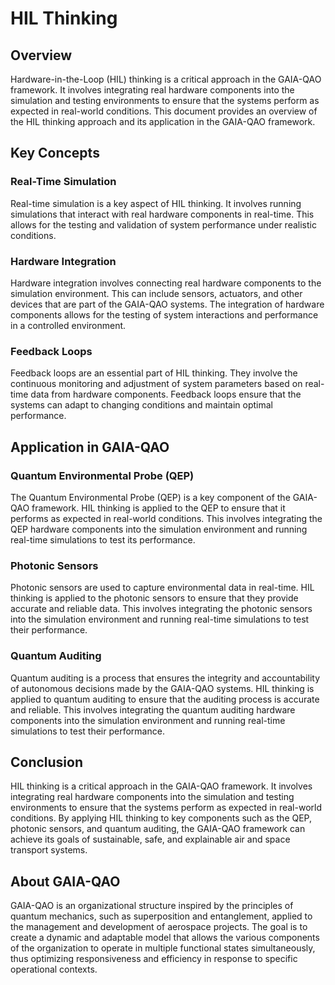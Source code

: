 # HIL Thinking

## Overview

Hardware-in-the-Loop (HIL) thinking is a critical approach in the GAIA-QAO framework. It involves integrating real hardware components into the simulation and testing environments to ensure that the systems perform as expected in real-world conditions. This document provides an overview of the HIL thinking approach and its application in the GAIA-QAO framework.

## Key Concepts

### Real-Time Simulation

Real-time simulation is a key aspect of HIL thinking. It involves running simulations that interact with real hardware components in real-time. This allows for the testing and validation of system performance under realistic conditions.

### Hardware Integration

Hardware integration involves connecting real hardware components to the simulation environment. This can include sensors, actuators, and other devices that are part of the GAIA-QAO systems. The integration of hardware components allows for the testing of system interactions and performance in a controlled environment.

### Feedback Loops

Feedback loops are an essential part of HIL thinking. They involve the continuous monitoring and adjustment of system parameters based on real-time data from hardware components. Feedback loops ensure that the systems can adapt to changing conditions and maintain optimal performance.

## Application in GAIA-QAO

### Quantum Environmental Probe (QEP)

The Quantum Environmental Probe (QEP) is a key component of the GAIA-QAO framework. HIL thinking is applied to the QEP to ensure that it performs as expected in real-world conditions. This involves integrating the QEP hardware components into the simulation environment and running real-time simulations to test its performance.

### Photonic Sensors

Photonic sensors are used to capture environmental data in real-time. HIL thinking is applied to the photonic sensors to ensure that they provide accurate and reliable data. This involves integrating the photonic sensors into the simulation environment and running real-time simulations to test their performance.

### Quantum Auditing

Quantum auditing is a process that ensures the integrity and accountability of autonomous decisions made by the GAIA-QAO systems. HIL thinking is applied to quantum auditing to ensure that the auditing process is accurate and reliable. This involves integrating the quantum auditing hardware components into the simulation environment and running real-time simulations to test their performance.

## Conclusion

HIL thinking is a critical approach in the GAIA-QAO framework. It involves integrating real hardware components into the simulation and testing environments to ensure that the systems perform as expected in real-world conditions. By applying HIL thinking to key components such as the QEP, photonic sensors, and quantum auditing, the GAIA-QAO framework can achieve its goals of sustainable, safe, and explainable air and space transport systems.

## About GAIA-QAO

GAIA-QAO is an organizational structure inspired by the principles of quantum mechanics, such as superposition and entanglement, applied to the management and development of aerospace projects. The goal is to create a dynamic and adaptable model that allows the various components of the organization to operate in multiple functional states simultaneously, thus optimizing responsiveness and efficiency in response to specific operational contexts.
